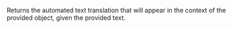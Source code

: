 Returns the automated text translation that will appear in the context of the provided object, given the provided text.